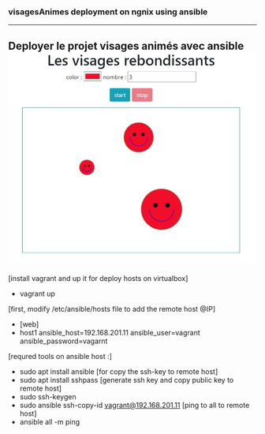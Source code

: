 ### visagesAnimes deployment on ngnix using ansible
------------
Deployer le projet visages animés avec ansible
![project](https://github.com/bakidjan/PL2_AI/blob/master/visagesAnimesjs/visagesAnimes.JPG)
------------
[install vagrant and up it for deploy hosts on virtualbox]
- vagrant up

[first, modify /etc/ansible/hosts file to add the remote host @IP]
- [web]
- host1 ansible_host=192.168.201.11 ansible_user=vagrant ansible_password=vagarnt

[requred tools on ansible host :]
- sudo apt install ansible
[for copy the ssh-key to remote host]
- sudo apt install sshpass
[generate ssh key and copy public key to remote host]
- sudo ssh-keygen
- sudo ansible ssh-copy-id vagrant@192.168.201.11
[ping to all to remote host]
- ansible all -m ping

